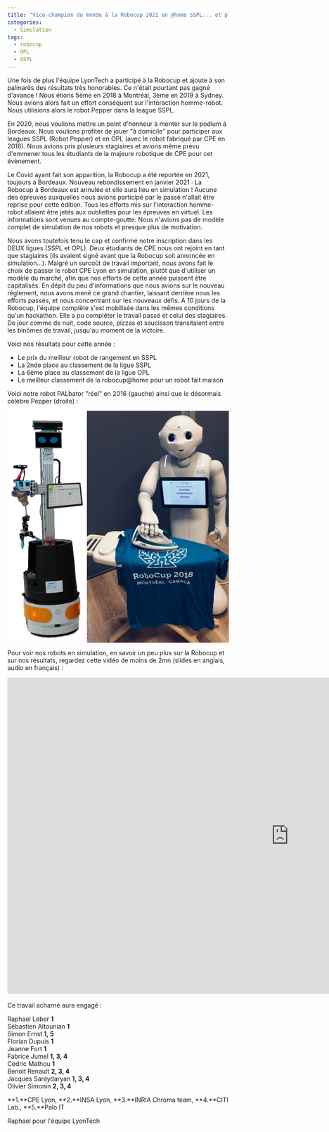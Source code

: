 ```yaml
---
title: "Vice-champion du monde à la Robocup 2021 en @home SSPL... et plus encore !"
categories:
  - Simulation
tags:
  - robocup
  - OPL
  - SSPL
---  
```



Une fois de plus l'équipe LyonTech a participé à la Robocup et ajoute à son palmarès des résultats très honorables. Ce n'était pourtant pas gagné d'avance ! Nous étions 5ème en 2018 à Montréal, 3ème en 2019 à Sydney. Nous avions alors fait un effort conséquent sur l'interaction homme-robot. Nous utilisions alors le robot Pepper dans la league SSPL.  

En 2020, nous voulions mettre un point d'honneur à monter sur le podium à Bordeaux. Nous voulions profiter de jouer "à domicile" pour participer aux leagues SSPL (Robot Pepper) et en OPL (avec le robot fabriqué par CPE en 2016). Nous avions pris plusieurs stagiaires et avions même prévu d'emmener tous les étudiants de la majeure robotique de CPE pour cet évènement.  

Le Covid ayant fait son apparition, la Robocup a été reportée en 2021, toujours à Bordeaux. Nouveau rebondissement en janvier 2021 : La Robocup à Bordeaux est annulée et elle aura lieu en simulation ! Aucune des épreuves auxquelles nous avions participé par le passé n'allait être reprise pour cette édition. Tous les efforts mis sur l'interaction homme-robot allaient être jetés aux oubliettes pour les épreuves en virtuel. Les informations sont venues au compte-goutte. Nous n'avions pas de modèle complet de simulation de nos robots et presque plus de motivation. 

Nous avons toutefois tenu le cap et confirmé notre inscription dans les DEUX ligues (SSPL et OPL). Deux étudiants de CPE nous ont rejoint en tant que stagiaires (ils avaient signé avant que la Robocup soit annoncée en simulation...). Malgré un surcoût de travail important, nous avons fait le choix de passer le robot CPE Lyon en simulation, plutôt que d'utiliser un modèle du marché, afin que nos efforts de cette année puissent être capitalisés. En dépit du peu d'informations que nous avions sur le nouveau règlement, nous avons mené ce grand chantier, laissant derrière nous les efforts passés, et nous concentrant sur les nouveaux défis. A 10 jours de la Robocup, l'équipe complète s'est mobilisée dans les mêmes conditions qu'un hackathon. Elle a pu compléter le travail passé et celui des stagiaires. De jour comme de nuit, code source, pizzas et saucisson transitaient entre les binômes de travail, jusqu'au moment de la victoire.
  
Voici nos résultats pour cette année :  
- Le prix du meilleur robot de rangement en SSPL  
- La 2nde place au classement de la ligue SSPL 
- La 6ème place au classement de la ligue OPL 
- Le meilleur classement de la robocup@home pour un robot fait maison

Voici notre robot PALbator "réel" en 2016 (gauche) ainsi que le désormais célèbre Pepper (droite) :  

<img src="/assets/images/simu2021/PALbator_Pepper.jpg" ALIGN="center" width="800" >


Pour voir nos robots en simulation, en savoir un peu plus sur la Robocup et sur nos résultats, regardez cette vidéo de moins de 2mn (slides en anglais, audio en français) :  

<iframe width="1280" height="720" src="https://www.youtube.com/embed/XQTE-C2VS_M" title="YouTube video player" frameborder="0" allow="accelerometer; autoplay; clipboard-write; encrypted-media; gyroscope; picture-in-picture" allowfullscreen></iframe>  



Ce travail acharné aura engagé :  

Raphael Leber **1**   
Sébastien Altounian **1**   
Simon Ernst **1, 5**  
Florian Dupuis **1**  
Jeanne Fort **1**   
Fabrice Jumel **1, 3, 4**  
Cedric Mathou **1**  
Benoit Renault **2, 3, 4**  
Jacques Saraydaryan **1, 3, 4**  
Olivier Simonin **2, 3, 4**  
  
**1.**CPE Lyon, **2.**INSA Lyon, **3.**INRIA Chroma team, **4.**CITI Lab., **5.**Palo IT   


  

Raphael pour l'équipe LyonTech
